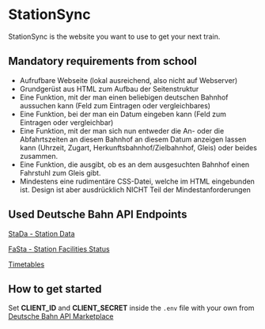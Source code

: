 # StationSync

StationSync is the website you want to use to get your next train.

## Mandatory requirements from school

- Aufrufbare Webseite (lokal ausreichend, also nicht auf Webserver)
- Grundgerüst aus HTML zum Aufbau der Seitenstruktur
- Eine Funktion, mit der man einen beliebigen deutschen Bahnhof aussuchen kann (Feld zum
Eintragen oder vergleichbares)
- Eine Funktion, bei der man ein Datum eingeben kann (Feld zum Eintragen oder vergleichbar)
- Eine Funktion, mit der man sich nun entweder die An- oder die Abfahrtszeiten an diesem
Bahnhof an diesem Datum anzeigen lassen kann (Uhrzeit, Zugart,
Herkunftsbahnhof/Zielbahnhof, Gleis) oder beides zusammen.
- Eine Funktion, die ausgibt, ob es an dem ausgesuchten Bahnhof einen Fahrstuhl zum Gleis
gibt.
- Mindestens eine rudimentäre CSS-Datei, welche im HTML eingebunden ist. Design ist aber
ausdrücklich NICHT Teil der Mindestanforderungen

## Used Deutsche Bahn API Endpoints

[StaDa - Station Data](https://developers.deutschebahn.com/db-api-marketplace/apis/product/stada)

[FaSta - Station Facilities Status](https://developers.deutschebahn.com/db-api-marketplace/apis/product/fasta)

[Timetables](https://developers.deutschebahn.com/db-api-marketplace/apis/product/timetables)

## How to get started

Set **CLIENT_ID** and **CLIENT_SECRET** inside the `.env` file with your own from [Deutsche Bahn API Marketplace](https://developers.deutschebahn.com/db-api-marketplace/apis/)